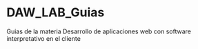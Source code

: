 # DAW_LAB_Guias
Guias de la materia Desarrollo de aplicaciones web con software interpretativo en el cliente
